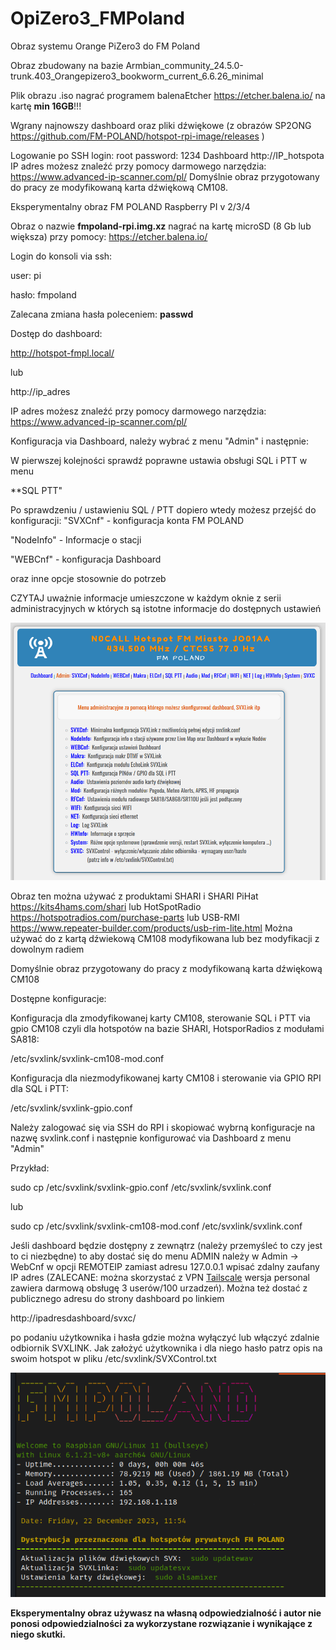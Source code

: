 # OpiZero3_FMPoland

Obraz systemu Orange PiZero3 do FM Poland


Obraz zbudowany na bazie Armbian_community_24.5.0-trunk.403_Orangepizero3_bookworm_current_6.6.26_minimal

Plik obrazu .iso nagrać programem balenaEtcher https://etcher.balena.io/ na kartę **min 16GB**!!! 

Wgrany najnowszy dashboard oraz pliki dźwiękowe (z obrazów SP2ONG https://github.com/FM-POLAND/hotspot-rpi-image/releases ) 

Logowanie po SSH
login: root
password: 1234
Dashboard http://IP_hotspota
IP adres możesz znaleźć przy pomocy darmowego narzędzia: https://www.advanced-ip-scanner.com/pl/
Domyślnie obraz przygotowany do pracy ze modyfikowaną karta dźwiękową CM108. 











Eksperymentalny obraz FM POLAND Raspberry PI v 2/3/4 

Obraz o nazwie **fmpoland-rpi.img.xz** nagrać na kartę microSD (8 Gb lub większa) przy pomocy: https://etcher.balena.io/

Login do konsoli via ssh:

user: pi

hasło: fmpoland

Zalecana zmiana hasła poleceniem: **passwd**

Dostęp do dashboard:

http://hotspot-fmpl.local/

lub

http://ip_adres

IP adres możesz znaleźć przy pomocy darmowego narzędzia: https://www.advanced-ip-scanner.com/pl/

Konfiguracja via Dashboard, należy wybrać z menu "Admin" i następnie: 

W pierwszej kolejności sprawdź poprawne ustawia obsługi SQL i PTT w menu

**SQL PTT"

Po sprawdzeniu / ustawieniu  SQL / PTT dopiero wtedy możesz przejść do konfiguracji:
"SVXCnf" - konfiguracja konta FM POLAND

"NodeInfo" - Informacje o stacji

"WEBCnf" - konfiguracja Dashboard

oraz inne opcje stosownie do potrzeb

CZYTAJ uważnie informacje umieszczone w każdym oknie z serii administracyjnych
w których są istotne informacje do dostępnych ustawień

![Admin Menu](https://github.com/FM-POLAND/hotspot-rpi-image/blob/main/admin-menu.png)

Obraz ten można używać z produktami SHARI i SHARI PiHat https://kits4hams.com/shari lub HotSpotRadio https://hotspotradios.com/purchase-parts lub USB-RMI https://www.repeater-builder.com/products/usb-rim-lite.html
Można używać do z kartą dźwiekową CM108 modyfikowana lub bez modyfikacji z dowolnym radiem

Domyślnie obraz przygotowany do pracy z modyfikowaną karta dźwiękową CM108

Dostępne konfiguracje:

Konfiguracja dla zmodyfikowanej karty CM108, sterowanie SQL i PTT via gpio CM108
czyli dla hotspotów na bazie SHARI, HotsporRadios z modułami SA818: 

/etc/svxlink/svxlink-cm108-mod.conf

Konfiguracja dla niezmodyfikowanej karty CM108 i sterowanie via GPIO RPI dla SQL i PTT:

/etc/svxlink/svxlink-gpio.conf

Należy zalogować się via SSH do RPI i skopiować wybrną konfiguracje na nazwę svxlink.conf i następnie konfigurować via Dashboard z menu "Admin"

Przykład:

sudo cp /etc/svxlink/svxlink-gpio.conf /etc/svxlink/svxlink.conf

lub

sudo cp /etc/svxlink/svxlink-cm108-mod.conf /etc/svxlink/svxlink.conf

Jeśli dashboard będzie dostępny z zewnątrz (należy przemyśleć to czy jest to ci niezbędne)  to aby dostać się do menu ADMIN należy w Admin -> WebCnf w opcji REMOTEIP zamiast adresu 127.0.0.1 wpisać zdalny zaufany IP adres (ZALECANE: można skorzystać z VPN [Tailscale](https://tailscale.com/) wersja personal zawiera darmową obsługę 3 userów/100 urzadzeń). Można też dostać z publicznego adresu do strony dashboard po linkiem

http://ipadresdashboard/svxc/

po podaniu użytkownika i hasła gdzie można wyłączyć lub włączyć zdalnie odbiornik SVXLINK. Jak założyć użytkownika i dla niego hasło patrz opis na swoim hotspot w pliku /etc/svxlink/SVXControl.txt

![Raspberry](https://github.com/FM-POLAND/hotspot-rpi-image/blob/main/rpi-login.png)





**Eksperymentalny obraz używasz na własną odpowiedzialność i autor nie ponosi odpowiedzialności za wykorzystane rozwiązanie i wynikające z niego skutki.**
